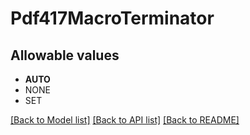 # Pdf417MacroTerminator


## Allowable values

* **AUTO**
* NONE
* SET

[[Back to Model list]](../../README.md#documentation-for-models) [[Back to API list]](../../README.md#documentation-for-api-endpoints) [[Back to README]](../../README.md)


